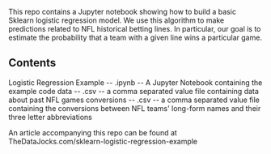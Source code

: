 This repo contains a Jupyter notebook showing how to build a basic Sklearn logistic regression model. We use this algorithm to make predictions related to NFL historical betting lines. In particular, our goal is to estimate the probability that a team with a given line wins a particular game. 

Contents
--------

Logistic Regression Example -- .ipynb -- A Jupyter Notebook containing the example code
data -- .csv -- a comma separated value file containing data about past NFL games
conversions -- .csv -- a comma separated value file containing the conversions between NFL teams' long-form names and their three letter abbreviations


An article accompanying this repo can be found at TheDataJocks.com/sklearn-logistic-regression-example

